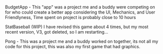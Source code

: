 BudgetApp - This "app" was a project me and a buddy were competing on for who could create a better app considering the UI, Mechanics, and User Friendlyness, Time spent on project is probably close to 10 hours

StatBaseball (WIP) I have revised this game about 4 times, but my most recent version, V3, got deleted, so I am restarting...

Pong - This was a project me and a buddy worked on together, its not all my code for this project, this was also my first game that had graphics. 
